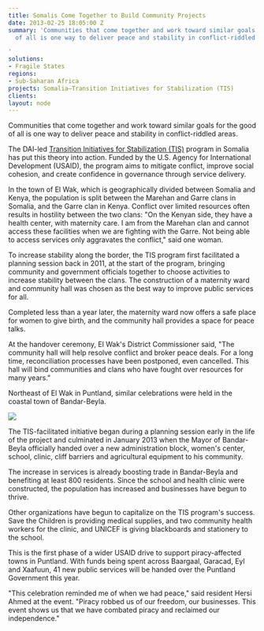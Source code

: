 ```yaml
---
title: Somalis Come Together to Build Community Projects
date: 2013-02-25 18:05:00 Z
summary: 'Communities that come together and work toward similar goals for the good
  of all is one way to deliver peace and stability in conflict-riddled areas.

'
solutions:
- Fragile States
regions:
- Sub-Saharan Africa
projects: Somalia—Transition Initiatives for Stabilization (TIS)
clients: 
layout: node
---
```


Communities that come together and work toward similar goals for the good of all is one way to deliver peace and stability in conflict-riddled areas.

The DAI-led [Transition Initiatives for Stabilization (TIS)][1] program in Somalia has put this theory into action. Funded by the U.S. Agency for International Development (USAID), the program aims to mitigate conflict, improve social cohesion, and create confidence in governance through service delivery.

In the town of El Wak, which is geographically divided between Somalia and Kenya, the population is split between the Marehan and Garre clans in Somalia, and the Garre clan in Kenya. Conflict over limited resources often results in hostility between the two clans: "On the Kenyan side, they have a health center, with maternity care. I am from the Marehan clan and cannot access these facilities when we are fighting with the Garre. Not being able to access services only aggravates the conflict," said one woman.

To increase stability along the border, the TIS program first facilitated a planning session back in 2011, at the start of the program, bringing community and government officials together to choose activities to increase stability between the clans. The construction of a maternity ward and community hall was chosen as the best way to improve public services for all.

Completed less than a year later, the maternity ward now offers a safe place for women to give birth, and the community hall provides a space for peace talks.

At the handover ceremony, El Wak's District Commissioner said, "The community hall will help resolve conflict and broker peace deals. For a long time, reconciliation processes have been postponed, even cancelled. This hall will bind communities and clans who have fought over resources for many years."

Northeast of El Wak in Puntland, similar celebrations were held in the coastal town of Bandar-Beyla.

![][2]

The TIS-facilitated initiative began during a planning session early in the life of the project and culminated in January 2013 when the Mayor of Bandar-Beyla officially handed over a new administration block, women's center, school, clinic, cliff barriers and agricultural equipment to his community.

The increase in services is already boosting trade in Bandar-Beyla and benefiting at least 800 residents. Since the school and health clinic were constructed, the population has increased and businesses have begun to thrive.  

Other organizations have begun to capitalize on the TIS program's success. Save the Children is providing medical supplies, and two community health workers for the clinic, and UNICEF is giving blackboards and stationery to the school.

This is the first phase of a wider USAID drive to support piracy-affected towns in Puntland. With funds being spent across Baargaal, Garacad, Eyl and Xaafuun, 41 new public services will be handed over the Puntland Government this year.

"This celebration reminded me of when we had peace," said resident Hersi Ahmed at the event. "Piracy robbed us of our freedom, our businesses. This event shows us that we have combated piracy and reclaimed our independence."

[1]: /our-work/projects/somalia-transition-initiatives-stabilization-tis
[2]: https://assetify-dai.com/news/Bandar-bayla-snapshot-photo1.jpg
